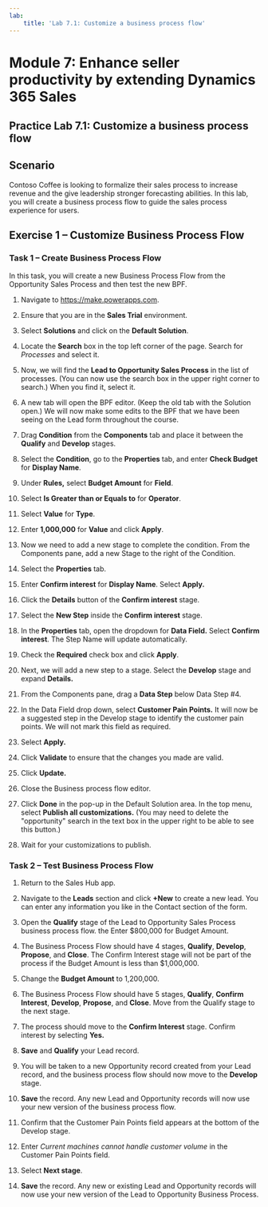 ```yaml
---
lab:
    title: 'Lab 7.1: Customize a business process flow'
---
```


# Module 7: Enhance seller productivity by extending Dynamics 365 Sales

## Practice Lab 7.1: Customize a business process flow

## Scenario

Contoso Coffee is looking to formalize their sales process to
increase revenue and the give leadership stronger forecasting abilities. In this lab, you will create a business process flow to guide the
sales process experience for users.

## Exercise 1 – Customize Business Process Flow
### Task 1 – Create Business Process Flow

In this task, you will create a new Business Process Flow from the Opportunity
Sales Process and then test the new BPF.

1.  Navigate to <https://make.powerapps.com>.

2.  Ensure that you are in the **Sales Trial** environment. 

3.  Select **Solutions** and click on the **Default Solution**.

4.  Locate the **Search** box in the top left corner of the page. Search for *Processes* and select it.

6.  Now, we will find the **Lead to Opportunity Sales Process** in the list of processes. (You can now use the search box in the upper right corner to search.) When you find it, select it.

8.  A new tab will open the BPF editor. (Keep the old tab with the Solution open.) We will now make some edits to the BPF that we have been seeing on the Lead form throughout the course.

14. Drag **Condition** from the **Components** tab and place it between the
    **Qualify** and **Develop** stages.

15. Select the **Condition**, go to the **Properties** tab, and enter **Check
    Budget** for **Display Name**.

16. Under **Rules,** select **Budget Amount** for **Field**.

17. Select **Is Greater than or Equals to** for **Operator**.

18. Select **Value** for **Type**.

19. Enter **1,000,000** for **Value** and click **Apply**.

20. Now we need to add a new stage to complete the condition. From the Components pane, add a new Stage to the right of the Condition.

24. Select the **Properties** tab.

25. Enter **Confirm interest** for **Display Name**. Select **Apply.**

26. Click the **Details** button of the **Confirm interest** stage.

27. Select the **New Step** inside the **Confirm interest** stage.

28. In the **Properties** tab, open the dropdown for **Data Field.** Select **Confirm interest**. The Step Name will update automatically.

29. Check the **Required** check box and click **Apply**.

30. Next, we will add a new step to a stage. Select the **Develop** stage and expand **Details.**

31. From the Components pane, drag a **Data Step** below Data Step #4.

32. In the Data Field drop down, select **Customer Pain Points.** It will now be a suggested step in the Develop stage to identify the customer pain points. We will not mark this field as required.

33. Select **Apply.**

34. Click **Validate** to ensure that the changes you made are valid.

35. Click **Update.**

37. Close the Business process flow editor.

38. Click **Done** in the pop-up in the Default Solution area. In the top menu, select **Publish all customizations.** (You may need to delete the "opportunity" search in the text box in the upper right to be able to see this button.)

39. Wait for your customizations to publish.

### Task 2 – Test Business Process Flow

1.  Return to the Sales Hub app.

2. Navigate to the **Leads** section and click **+New** to create a new lead. You can enter any information you like in the Contact section of the form.

4. Open the **Qualify** stage of the Lead to Opportunity Sales Process business process flow. the Enter $800,000 for Budget Amount.

12. The Business Process Flow should have 4 stages, **Qualify**, **Develop**,
    **Propose**, and **Close**. The Confirm Interest stage will not be part of the
    process if the Budget Amount is less than $1,000,000.

13. Change the **Budget Amount** to 1,200,000.

14. The Business Process Flow should have 5 stages, **Qualify**, **Confirm Interest**, **Develop**, **Propose**, and **Close**. Move from the Qualify stage to the next stage.

17. The process should move to the **Confirm Interest** stage. Confirm interest by selecting **Yes.**

18. **Save** and **Qualify** your Lead record.

20. You will be taken to a new Opportunity record created from your Lead record, and the business process flow should now move to the **Develop** stage.

21. **Save** the record. Any new Lead and Opportunity records will now use your new version of the business process flow.

22. Confirm that the Customer Pain Points field appears at the bottom of the Develop stage.

23. Enter *Current machines cannot handle customer volume* in the Customer Pain Points field.

24. Select **Next stage**.

25. **Save** the record. Any new or existing Lead and Opportunity records will now use your new version of the Lead to Opportunity Business Process.
